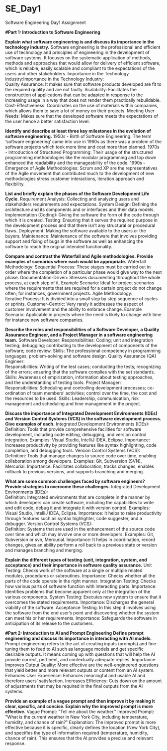 # SE_Day1
Software Engineering Day1 Assignment

**#Part 1: Introduction to Software Engineering**

**Explain what software engineering is and discuss its importance in the technology industry.**
Software engineering is the professional and efficient use of technology and principles of engineering in the development of software systems. It focuses on the systematic application of methods, methods and approaches that would allow for delivery of efficient software, which is reliable, easily scalable and compliant to the expectations of the users and other stakeholders.
Importance in the Technology Industry:Importance in the Technology Industry:  
 Quality Assurance: It makes sure that software products developed are fit to the required quality and are not faulty. 
 Scalability: Facilitates the construction of applications that can be adapted in response to the increasing usage in a way that does not render them practically rebuildable. 
 Cost-Effectiveness: Coordinates on the use of materials within companies, which allows them to save a lot of money on their projects. 
 Meeting User Needs: Makes sure that the developed software meets the expectations of the user hence a better satisfaction level.

**Identify and describe at least three key milestones in the evolution of software engineering.**
1950s - Birth of Software Engineering: The term ‘software engineering’ came into use in 1960s as there was a problem of the software projects which took more time and cost more than planned. 
 1970s - Introduction of Structured Programming: Their usage of the structured programming methodologies like the modular programming and top down enhanced the readability and the manageability of the code. 
 1990s - Emergence of Agile Methodologies: Scrum and XP are the representatives of the Agile movement that contributed much to the development of new methodologies stress customer interactions, iteration approach and flexibility.


**List and briefly explain the phases of the Software Development Life Cycle.**
Requirement Analysis: Collecting and analyzing users and stakeholders requirements and expectations. 
 System Design: Defining the architecture and its components and or interfaces and their data models. 
 Implementation (Coding): Giving the software the form of the code through which it is created. 
 Testing: Ensuring that it serves the required purpose in the development process and that there isn’t any structural or procedural flaws. 
 Deployment: Making the software available to the users or the buyers. 
 Maintenance: Maintenance of the software that involves providing support and fixing of bugs in the software as well as enhancing the software to reach the original intended functionality.


**Compare and contrast the Waterfall and Agile methodologies. Provide examples of scenarios where each would be appropriate.**
Waterfall Methodology: 
 Sequential Process: These stages must be carried out in order where the completion of a particular phase would give way to the next phase. 
 Documentation-Driven: Stresses documenting throughout the whole process, at each step of it. 
 Example Scenario: Ideal for project scenarios where the requirements that are required for a certain project do not change often; for instances, government projects. 
 Agile Methodology:  
 Iterative Process: It is divided into a small step by step sequence of cycles or sprints. 
 Customer-Centric: Very rarely it addresses the aspect of customer involvement and the ability to embrace change. 
 Example Scenario: Applicable in projects where the need is likely to change with time for instance new software companies.

**Describe the roles and responsibilities of a Software Developer, a Quality Assurance Engineer, and a Project Manager in a software engineering team.**
Software Developer: 
 Responsibilities: Coding; unit and integration testing; debugging; contributing to the development of components of the software; code review. 
 Skills: The professional competency in programming languages, problem-solving and software design. 
 Quality Assurance (QA) Engineer:  
 Responsibilities: Writing of the test cases; conducting the tests; recognizing of the errors; ensuring that the software complies with the set standards. 
 Skills: Awareness of empirization, information about testing approaches, and the understanding of testing tools. 
 Project Manager:  
 Responsibilities: Scheduling and controlling development processes; co-ordination of team members’ activities; control over the time, the cost and the resources to be used. 
 Skills: Leadership, communication, risk management and scheduling and time management in the project.


**Discuss the importance of Integrated Development Environments (IDEs) and Version Control Systems (VCS) in the software development process. Give examples of each.**
Integrated Development Environments (IDEs):
Definition: Tools that provide comprehensive facilities for software development, including code editing, debugging, and version control integration.
Examples: Visual Studio, IntelliJ IDEA, Eclipse.
Importance: Increases productivity by providing features like syntax highlighting, code completion, and debugging tools.
Version Control Systems (VCS):
Definition: Tools that manage changes to source code over time, enabling collaboration among developers.
Examples: Git, Subversion (SVN), Mercurial.
Importance: Facilitates collaboration, tracks changes, enables rollback to previous versions, and supports branching and merging.

**What are some common challenges faced by software engineers? Provide strategies to overcome these challenges.**
Integrated Development Environments (IDEs):  
 Definition: Integrated environments that are complete in the manner by which developers can create software, including the capabilities to write and edit code, debug it and integrate it with version control. 
 Examples: Visual Studio, IntelliJ IDEA, Eclipse. 
 Importance: It helps to raise productivity through features such as syntax highlighter, code suggester, and a debugger. 
 Version Control Systems (VCS):  
 Definition: Systems that are used in the enhancement of the source code over time and which may involve one or more developers. 
 Examples: Git, Subversion or svn, Mercurial. 
 Importance: It helps in coordination, record changes, gives an ability perform a roll back to a previous state or version and manages branching and merging.

**Explain the different types of testing (unit, integration, system, and acceptance) and their importance in software quality assurance.**
Unit Testing: Checks work of the software at a single or multiple related modules, procedures or subroutines. Importance: Checks whether all the parts of the code operate in the right manner. 
 Integration Testing: Checks how various parts of software function with interacting parts. Importance: Identifies problems that become apparent only at the integration of the various components. 
 System Testing: Executes new system to ensure that it overcomes the stated requirements. Importance: Discharges the general viability of the software. 
 Acceptance Testing: In this step it involves using the software from the end user’s point and discovering whether the system can meet his or her requirements. Importance: Safeguards the software in anticipation of its release to the customers.

**#Part 2: Introduction to AI and Prompt Engineering**
**Define prompt engineering and discuss its importance in interacting with AI models.**
Prompt engineering refers to the act of creating inputs (prompts) and fine-tuning them to feed to AI such as language models and get specific desirable outputs. It means coming up with questions that will help the AI provide correct, pertinent, and contextually adequate replies. 
 Importance:  
 Improves Output Quality: More effective are the well-engineered questions that yield better and more relevant outputs or content from an AI system. 
 Enhances User Experience: Enhances meaningful and usable AI and therefore users’ satisfaction. 
 Increases Efficiency: Cuts down on the amount of adjustments that may be required in the final outputs from the AI systems.


**Provide an example of a vague prompt and then improve it by making it clear, specific, and concise. Explain why the improved prompt is more effective.**
Vague Prompt: "Tell me about the weather."
Improved Prompt: "What is the current weather in New York City, including temperature, humidity, and chance of rain?"
Explanation: The improved prompt is more effective because it is specific, clearly defines the location (New York City), and specifies the type of information required (temperature, humidity, chance of rain). This ensures that the AI provides a precise and relevant response.
